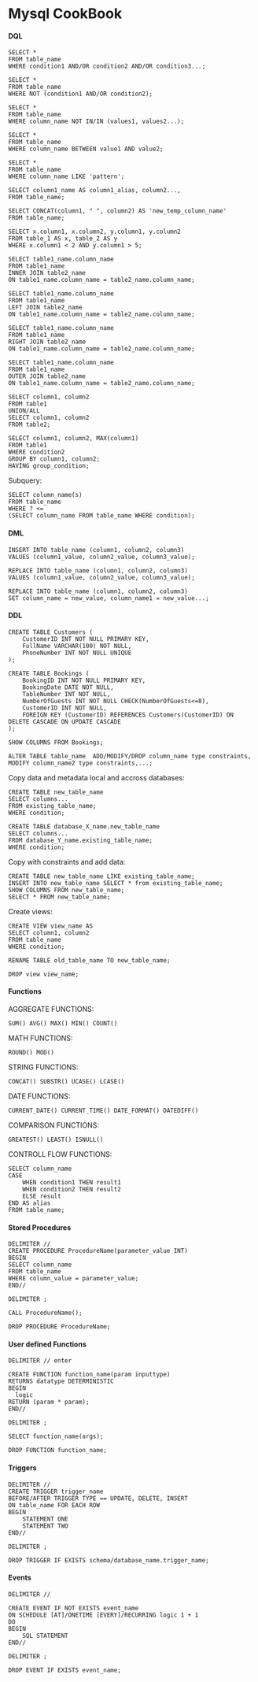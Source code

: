 # Mysql CookBook

#### DQL

    SELECT *
    FROM table_name
    WHERE condition1 AND/OR condition2 AND/OR condition3...;

    SELECT *
    FROM table_name
    WHERE NOT (condition1 AND/OR condition2);

    SELECT *
    FROM table_name
    WHERE column_name NOT IN/IN (values1, values2...); 

    SELECT *
    FROM table_name
    WHERE column_name BETWEEN value1 AND value2;

    SELECT *
    FROM table_name
    WHERE column_name LIKE 'pattern';

    SELECT column1_name AS column1_alias, column2...,
    FROM table_name;

    SELECT CONCAT(column1, " ", column2) AS 'new_temp_column_name'
    FROM table_name;

    SELECT x.column1, x.column2, y.column1, y.column2
    FROM table_1 AS x, table_2 AS y
    WHERE x.column1 < 2 AND y.column1 > 5;

    SELECT table1_name.column_name
    FROM table1_name
    INNER JOIN table2_name
    ON table1_name.column_name = table2_name.column_name;

    SELECT table1_name.column_name
    FROM table1_name
    LEFT JOIN table2_name
    ON table1_name.column_name = table2_name.column_name;

    SELECT table1_name.column_name
    FROM table1_name
    RIGHT JOIN table2_name
    ON table1_name.column_name = table2_name.column_name;

    SELECT table1_name.column_name
    FROM table1_name
    OUTER JOIN table2_name
    ON table1_name.column_name = table2_name.column_name;

    SELECT column1, column2
    FROM table1
    UNION/ALL
    SELECT column1, column2
    FROM table2;

    SELECT column1, column2, MAX(column1)
    FROM table1
    WHERE condition2
    GROUP BY column1, column2;
    HAVING group_condition;

Subquery:

    SELECT column_name(s)
    FROM table_name
    WHERE ? <=  
    (SELECT column_name FROM table_name WHERE condition);

#### DML

    INSERT INTO table_name (column1, column2, column3)
    VALUES (column1_value, column2_value, column3_value);

    REPLACE INTO table_name (column1, column2, column3)
    VALUES (column1_value, column2_value, column3_value);

    REPLACE INTO table_name (column1, column2, column3)
    SET column_name = new_value, column_name1 = new_value...;

#### DDL

    CREATE TABLE Customers (
        CustomerID INT NOT NULL PRIMARY KEY,
        FullName VARCHAR(100) NOT NULL,
        PhoneNumber INT NOT NULL UNIQUE
    );

    CREATE TABLE Bookings (
        BookingID INT NOT NULL PRIMARY KEY,
        BookingDate DATE NOT NULL,
        TableNumber INT NOT NULL,
        NumberOfGuests INT NOT NULL CHECK(NumberOfGuests<=8),
        CustomerID INT NOT NULL,
        FOREIGN KEY (CustomerID) REFERENCES Customers(CustomerID) ON DELETE CASCADE ON UPDATE CASCADE
    );

    SHOW COLUMNS FROM Bookings;

    ALTER TABLE table_name  ADD/MODIFY/DROP column_name type constraints, MODIFY column_name2 type constraints,...;

Copy data and metadata local and accross databases:

    CREATE TABLE new_table_name
    SELECT columns...
    FROM existing_table_name;
    WHERE condition;

    CREATE TABLE database_X_name.new_table_name
    SELECT columns...
    FROM database_Y_name.existing_table_name;
    WHERE condition;

Copy with constraints and add data:

    CREATE TABLE new_table_name LIKE existing_table_name;
    INSERT INTO new_table_name SELECT * from existing_table_name;
    SHOW COLUMNS FROM new_table_name;
    SELECT * FROM new_table_name;

Create views:

    CREATE VIEW view_name AS
    SELECT column1, column2
    FROM table_name
    WHERE condition;

    RENAME TABLE old_table_name TO new_table_name;

    DROP view view_name;

#### Functions

AGGREGATE FUNCTIONS:

    SUM() AVG() MAX() MIN() COUNT()

MATH FUNCTIONS:

    ROUND() MOD()

STRING FUNCTIONS:

    CONCAT() SUBSTR() UCASE() LCASE()

DATE FUNCTIONS:

    CURRENT_DATE() CURRENT_TIME() DATE_FORMAT() DATEDIFF()

COMPARISON FUNCTIONS:

    GREATEST() LEAST() ISNULL()

CONTROLL FLOW FUNCTIONS:

    SELECT column_name
    CASE
        WHEN condition1 THEN result1
        WHEN condition2 THEN result2
        ELSE result
    END AS alias
    FROM table_name;

#### Stored Procedures

    DELIMITER //
    CREATE PROCEDURE ProcedureName(parameter_value INT)
    BEGIN
    SELECT column_name
    FROM table_name
    WHERE column_value = parameter_value;   
    END//

    DELIMITER ;

    CALL ProcedureName();

    DROP PROCEDURE ProcedureName;

#### User defined Functions

    DELIMITER // enter
    
    CREATE FUNCTION function_name(param inputtype)
    RETURNS datatype DETERMINISTIC
    BEGIN
      logic
    RETURN (param * param);
    END//
    
    DELIMITER ;
    
    SELECT function_name(args);

    DROP FUNCTION function_name;
    
#### Triggers 

    DELIMITER //
    CREATE TRIGGER trigger_name
    BEFORE/AFTER TRIGGER TYPE == UPDATE, DELETE, INSERT
    ON table_name FOR EACH ROW
    BEGIN
        STATEMENT ONE
        STATEMENT TWO
    END//

    DELIMITER ;

    DROP TRIGGER IF EXISTS schema/database_name.trigger_name;

#### Events

    DELIMITER //
    
    CREATE EVENT IF NOT EXISTS event_name
    ON SCHEDULE [AT]/ONETIME [EVERY]/RECURRING logic 1 + 1
    DO
    BEGIN
        SQL STATEMENT
    END//

    DELIMITER ;

    DROP EVENT IF EXISTS event_name;
